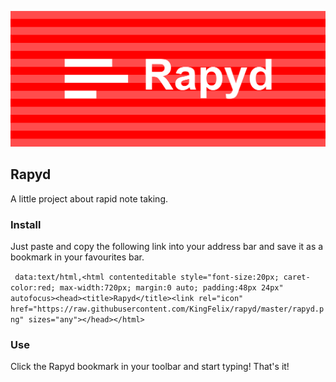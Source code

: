![Rapyd](./rapyd-cover.png)

## Rapyd
A little project about rapid note taking.

### Install
Just paste and copy the following link into your address bar and save it as a bookmark in your favourites bar.

` data:text/html,<html contenteditable style="font-size:20px; caret-color:red; max-width:720px; margin:0 auto; padding:48px 24px" autofocus><head><title>Rapyd</title><link rel="icon" href="https://raw.githubusercontent.com/KingFelix/rapyd/master/rapyd.png" sizes="any"></head></html>`

### Use
Click the Rapyd bookmark in your toolbar and start typing! That's it! 
